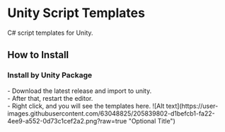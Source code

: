# Unity Script Templates
 C# script templates for Unity.

<h2>How to Install</h2>

<h3>Install by Unity Package</h3>
- Download the latest release and import to unity.
<br>
- After that, restart the editor.
<br>
- Right click, and you will see the templates here.
![Alt text](https://user-images.githubusercontent.com/63048825/205839802-d1befcb1-fa22-4ee9-a552-0d73c1cef2a2.png?raw=true "Optional Title")

